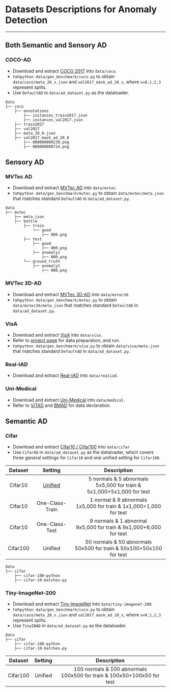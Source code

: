 # Datasets Descriptions for Anomaly Detection

---

## Both Semantic and Sensory AD

### COCO-AD

- Download and extract [COCO 2017](https://cocodataset.org/) into `data/coco`.
- run`python data/gen_benchmark/coco.py` to obtain `data/coco/meta_20_x.json` and `val2017_mask_ad_20_x`, where
  `x=0,1,2,3` represent splits.
- Use `DefaultAD` in `data/ad_dataset.py` as the dataloader.

```
data
├── coco
    ├── annotations
        ├── instances_train2017.json
        ├── instances_val2017.json
    ├── train2017
    ├── val2017
    ├── meta_20_0.json
    ├── val2017_mask_ad_20_0
        ├── 000000000139.png
        ├── 000000000724.png
```

## Sensory AD

### MVTec AD

- Download and extract [MVTec AD](https://www.mvtec.com/company/research/datasets/mvtec-ad) into `data/mvtec`.
- run`python data/gen_benchmark/mvtec.py` to obtain `data/mvtec/meta.json` that matches standard `DefaultAD` in
  `data/ad_dataset.py`.

```
data
├── mvtec
    ├── meta.json
    ├── bottle
        ├── train
            └── good
                ├── 000.png
        ├── test
            ├── good
                ├── 000.png
            ├── anomaly1
                ├── 000.png
        └── ground_truth
            ├── anomaly1
                ├── 000.png
```

### MVTec 3D-AD

- Download and extract [MVTec 3D-AD](https://www.mvtec.com/company/research/datasets/mvtec-3d-ad) into `data/mvtec3d`.
- run`python data/gen_benchmark/mvtec.py` to obtain `data/mvtec3d/meta.json` that matches standard `DefaultAD` in
  `data/ad_dataset.py`.

### VisA

- Download and extract [VisA](https://amazon-visual-anomaly.s3.us-west-2.amazonaws.com/VisA_20220922.tar) into
  `data/visa`.
- Refer to [project page](https://github.com/amazon-science/spot-diff#data-preparation) for data preparation, and run.
- run`python data/gen_benchmark/visa.py` to obtain `data/visa/meta.json` that matches standard `DefaultAD` in
  `data/ad_dataset.py`.

### Real-IAD

- Download and extract [Real-IAD](https://realiad4ad.github.io/Real-IAD/) into `data/realiad`.

### Uni-Medical

- Download and extract [Uni-Medical](https://drive.google.com/file/d/1Q33X6UMS_2rfdOlHq-Levf7Df7z3tUKp/view?usp=sharing)
  into `data/medical`.
- Refer to [ViTAD](https://zhangzjn.github.io/projects/ViTAD) and [BMAD](https://arxiv.org/abs/2306.11876) for data
  declaration.

## Semantic AD

### Cifar

- Download and extract [Cifar10 / Cifar100]() into `data/cifar`
- Use `CifarAD` in `data/ad_dataset.py` as the dataloader, which covers three general settings for `Cifar10` and one
  unified setting for `Cifar100`.

| Dataset  |                   Setting                   |                                Description                                | 
|:--------:|:-------------------------------------------:|:-------------------------------------------------------------------------:|
| Cifar10  | [Unified](https://arxiv.org/abs/2206.03687) | 5 normals & 5 abnormals <br> 5x5,000 for train & 5x1,000+5x1,000 for test |
| Cifar10  |               One-Class-Train               |  1 normal & 9 abnormals <br> 1x5,000 for train & 1x1,000+1,000 for test   |
| Cifar10  |               One-Class-Test                |  9 normals & 1 abnormal <br> 9x5,000 for train & 9x1,000+6,000 for test   |
| Cifar100 |                   Unified                   | 50 normals & 50 abnormals <br> 50x500 for train & 50x100+50x100 for test  |

```
data
├── cifar
    ├── cifar-100-python
    ├── cifar-10-batches-py
```

### Tiny-ImageNet-200

- Download and extract [Tiny ImageNet](https://paperswithcode.com/dataset/tiny-imagenet) into `data/tiny-imagenet-200`.
- run`python data/gen_benchmark/coco.py` to obtain `data/coco/meta_20_x.json` and `val2017_mask_ad_20_x`, where
  `x=0,1,2,3` represent splits.
- Use `TinyINAD` in `data/ad_dataset.py` as the dataloader.

```
data
├── cifar
    ├── cifar-100-python
    ├── cifar-10-batches-py
```

| Dataset  | Setting |                                 Description                                 | 
|:--------:|:-------:|:---------------------------------------------------------------------------:|
| Cifar100 | Unified | 100 normals & 100 abnormals <br> 100x500 for train & 100x50+100x50 for test |



